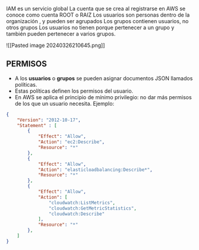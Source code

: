 IAM es un servicio global
La cuenta que se crea al registrarse en AWS se conoce como cuenta ROOT o RAIZ
Los usuarios son personas dentro de la organización , y pueden ser agrupados
Los grupos contienen usuarios, no otros grupos
Los usuarios no tienen porque pertenecer a un grupo y también pueden pertenecer a varios grupos.

![[Pasted image 20240326210645.png]]

## PERMISOS

- A los **usuarios** o **grupos** se pueden asignar documentos JSON llamados políticas.
- Estas políticas definen los permisos del usuario.
- En AWS se aplica el principio de mínimo privilegio: no dar más permisos de los que un usuario necesita.
Ejemplo:
```json
{
	"Version": "2012-10-17",
	"Statement" : [
		{
			"Effect": "Allow",
			"Action": "ec2:Describe",
			"Resource": "*"
		},
		{
			"Effect": "Allow",
			"Action": "elasticloadbalancing:Describe*",
			"Resource": "*"
		},
		{
			"Effect": "Allow",
			"Action": [
				"cloudwatch:ListMetrics",
				"cloudwatch:GetMetricStatistics",
				"cloudwatch:Describe"
			],
			"Resource": "*"
		},
	]
}
```

